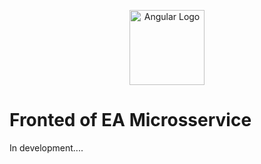<p align="center">
  <a href="https://angular.io/" target="blank">
    <img src="https://angular.io/assets/images/logos/angular/angular.svg" width="120" alt="Angular Logo" />
  </a>
</p>

# Fronted of EA Microsservice

In development....
